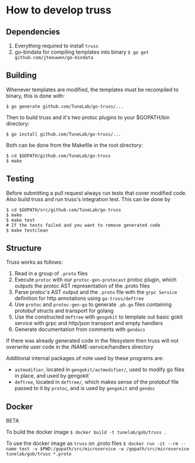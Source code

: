 # How to develop truss

## Dependencies

1. Everything required to install `truss`
2. go-bindata for compiling templates into binary `$ go get
   github.com/jteeuwen/go-bindata`

## Building

Whenever templates are modified, the templates must be recompiled to binary,
this is done with:

```
$ go generate github.com/TuneLab/go-truss/...
```

Then to build truss and it's two protoc plugins to your $GOPATH/bin directory:

```
$ go install github.com/TuneLab/go-truss/...
```

Both can be done from the Makefile in the root directory:

```
$ cd $GOPATH/github.com/TuneLab/go-truss
$ make
```

## Testing

Before submitting a pull request always run tests that cover modified code.
Also build truss and run truss's integration test. This can be done by

```
$ cd $GOPATH/src/github.com/TuneLab/go-truss
$ make
$ make test
# If the tests failed and you want to remove generated code
$ make testclean
```

## Structure

Truss works as follows:

1. Read in a group of `.proto` files
2. Execute `protoc` with our `protoc-gen-protocast` protoc plugin, which
   outputs the protoc AST representation of the .proto files
3. Parse protoc's AST output and  the `.proto` file with the
   `grpc Service` definition for http annotations using `go-truss/deftree`
4. Use `protoc` and `protoc-gen-go` to generate `.pb.go` files containing
   protobuf structs and transport for golang
5. Use the constructed `deftree` with `gengokit` to template out basic gokit service with grpc
   and http/json transport and empty handlers
6. Generate documentation from comments with `gendocs`

If there was already generated code in the filesystem then truss will not
overwrite user code in the /NAME-service/handlers directory

Additional internal packages of note used by these programs are:

- `astmodifier`, located in `gengokit/astmodifier/`, used to
  modify go files in place, and used by gengokit`
- `deftree`, located in `deftree/`, which makes sense of the protobuf file
  passed to it by `protoc`, and is used by `gengokit` and
  `gendoc`

## Docker

BETA

To build the docker image `$ docker build -t tunelab/gob/truss .`

To use the docker image as `truss` on .proto files `$ docker run -it --rm
--name test -v $PWD:/gopath/src/microservice -w /gopath/src/microservice
tunelab/gob/truss *.proto`
